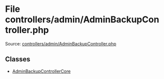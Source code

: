 File controllers/admin/AdminBackupController.php
=========
Source: [controllers/admin/AdminBackupController.php](https://github.com/PrestaShop/PrestaShop/blob/1.6.1.1/controllers/admin/AdminBackupController.php)


Classes
-------

* [AdminBackupControllerCore](class.AdminBackupControllerCore)

